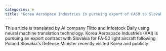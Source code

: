 ```yaml
---
categories: e
title: "Korea Aerospace Industries is pursuing export of FA50 to Slovakia following Poland"
---
```

This article is translated by AI company Flitto and Infostock Daily using neural machine translation technology. Korea Aerospace Industries (KAI) is pursuing an export contract with Slovakia for FA-50 light aircraft following Poland.Slovakia&#39;s Defense Minister recently visited Korea and publicly